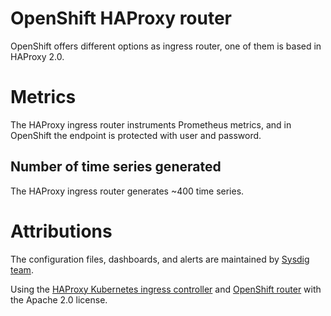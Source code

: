 # OpenShift HAProxy router
OpenShift offers different options as ingress router, one of them is based in HAProxy 2.0.

# Metrics
The HAProxy ingress router instruments Prometheus metrics, and in OpenShift the endpoint is protected with user and password.

## Number of time series generated
The HAProxy ingress router generates ~400 time series.

# Attributions
The configuration files, dashboards, and alerts are maintained by [Sysdig team](https://sysdig.com/).

Using the [HAProxy Kubernetes ingress controller](https://github.com/haproxytech/kubernetes-ingress) and [OpenShift router](https://github.com/openshift/router) with the Apache 2.0 license.
